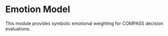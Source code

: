# Emotion Model

This module provides symbolic emotional weighting for COMPASS decision evaluations.

